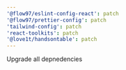 ```yaml
---
'@flow97/eslint-config-react': patch
'@flow97/prettier-config': patch
'tailwind-config': patch
'react-toolkits': patch
'@love1t/handsontable': patch
---
```


Upgrade all depnedencies

